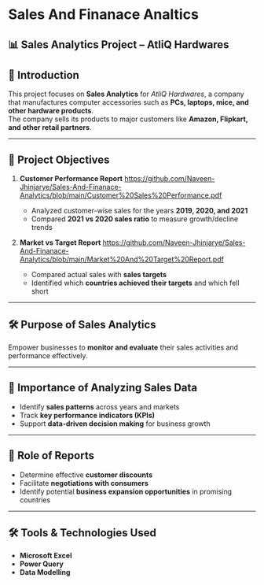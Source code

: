# Sales And Finanace Analtics
## 📊 Sales Analytics Project – AtliQ Hardwares  

## 📌 Introduction  
This project focuses on **Sales Analytics** for *AtliQ Hardwares*, a company that manufactures computer accessories such as **PCs, laptops, mice, and other hardware products**.  
The company sells its products to major customers like **Amazon, Flipkart, and other retail partners**.  

---

## 🎯 Project Objectives  
1. **Customer Performance Report**  https://github.com/Naveen-Jhinjarye/Sales-And-Finanace-Analytics/blob/main/Customer%20Sales%20Performance.pdf

   - Analyzed customer-wise sales for the years **2019, 2020, and 2021**  
   - Compared **2021 vs 2020 sales ratio** to measure growth/decline trends  

2. **Market vs Target Report** https://github.com/Naveen-Jhinjarye/Sales-And-Finanace-Analytics/blob/main/Market%20And%20Target%20Report.pdf 
   - Compared actual sales with **sales targets**  
   - Identified which **countries achieved their targets** and which fell short  

---

## 🛠 Purpose of Sales Analytics  
Empower businesses to **monitor and evaluate** their sales activities and performance effectively.  

---

## 📌 Importance of Analyzing Sales Data  
- Identify **sales patterns** across years and markets  
- Track **key performance indicators (KPIs)**  
- Support **data-driven decision making** for business growth  

---

## 📑 Role of Reports  
- Determine effective **customer discounts**  
- Facilitate **negotiations with consumers**  
- Identify potential **business expansion opportunities** in promising countries  

---

## 🛠 Tools & Technologies Used  
- **Microsoft Excel**  
- **Power Query**  
- **Data Modelling**  
